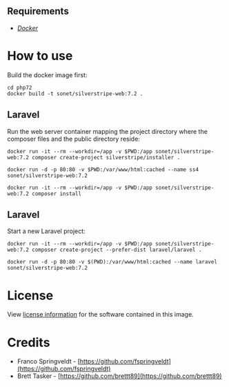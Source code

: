 

## Requirements

- [*Docker*](https://docs.docker.com/)

# How to use
Build the docker image first:
```
cd php72
docker build -t sonet/silverstripe-web:7.2 .
```

## Laravel
Run the web server container mapping the project directory where the composer files and the
 public directory reside:
```
docker run -it --rm --workdir=/app -v $PWD:/app sonet/silverstripe-web:7.2 composer create-project silverstripe/installer .
```
```
docker run -d -p 80:80 -v $PWD:/var/www/html:cached --name ss4 sonet/silverstripe-web:7.2
```
```
docker run -it --rm --workdir=/app -v $PWD:/app sonet/silverstripe-web:7.2 composer install
```

## Laravel
Start a new Laravel project:
```
docker run -it --rm --workdir=/app -v $PWD:/app sonet/silverstripe-web:7.2 composer create-project --prefer-dist laravel/laravel .
```
```
docker run -d -p 80:80 -v $(PWD):/var/www/html:cached --name laravel sonet/silverstripe-web:7.2
```

# License

View [license information](http://php.net/license/) for the software contained in this image.

# Credits

 - Franco Springveldt - [https://github.com/fspringveldt](https://github.com/fspringveldt)
 - Brett Tasker - [https://github.com/brettt89](https://github.com/brettt89)
